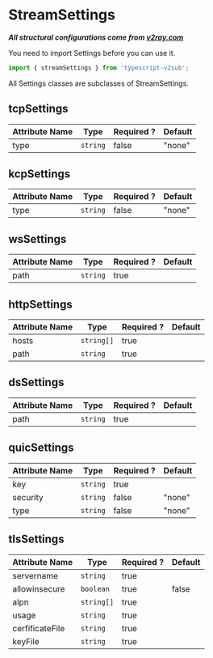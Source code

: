 # StreamSettings

***All structural configurations come from [v2ray.com](https://v2ray.com)***

You need to import Settings before you can use it.

```typescript
import { streamSettings } from 'typescript-v2sub';
```

All Settings classes are subclasses of StreamSettings.

## tcpSettings

| Attribute Name | Type     | Required ? | Default |
| -------------- | -------- | ---------- | ------- |
| type           | `string` | false      | "none"  |

## kcpSettings

| Attribute Name | Type     | Required ? | Default |
| -------------- | -------- | ---------- | ------- |
| type           | `string` | false      | "none"  |

## wsSettings

| Attribute Name | Type     | Required ? | Default |
| -------------- | -------- | ---------- | ------- |
| path           | `string` | true       |         |

## httpSettings

| Attribute Name | Type       | Required ? | Default |
| -------------- | ---------- | ---------- | ------- |
| hosts          | `string[]` | true       |         |
| path           | `string`   | true       |         |

## dsSettings

| Attribute Name | Type     | Required ? | Default |
| -------------- | -------- | ---------- | ------- |
| path           | `string` | true       |         |

## quicSettings

| Attribute Name | Type     | Required ? | Default |
| -------------- | -------- | ---------- | ------- |
| key            | `string` | true       |         |
| security       | `string` | false      | "none"  |
| type           | `string` | false      | "none"  |

## tlsSettings

| Attribute Name  | Type       | Required ? | Default |
| --------------- | ---------- | ---------- | ------- |
| servername      | `string`   | true       |         |
| allowinsecure   | `boolean`  | true       | false   |
| alpn            | `string[]` | true       |         |
| usage           | `string`   | true       |         |
| cerfificateFile | `string`   | true       |         |
| keyFile         | `string`   | true       |         |